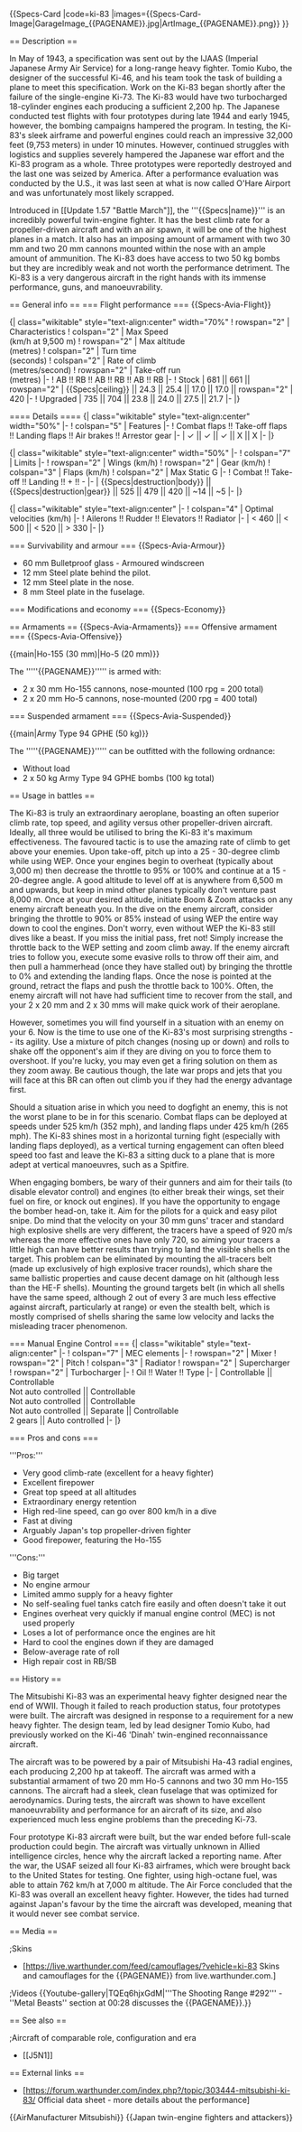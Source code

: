 {{Specs-Card
|code=ki-83
|images={{Specs-Card-Image|GarageImage_{{PAGENAME}}.jpg|ArtImage_{{PAGENAME}}.png}}
}}

== Description ==
<!-- ''In the description, the first part should be about the history of and the creation and combat usage of the aircraft, as well as its key features. In the second part, tell the reader about the aircraft in the game. Insert a screenshot of the vehicle, so that if the novice player does not remember the vehicle by name, he will immediately understand what kind of vehicle the article is talking about.'' -->
In May of 1943, a specification was sent out by the IJAAS (Imperial Japanese Army Air Service) for a long-range heavy fighter. Tomio Kubo, the designer of the successful Ki-46, and his team took the task of building a plane to meet this specification. Work on the Ki-83 began shortly after the failure of the single-engine Ki-73. The Ki-83 would have two turbocharged 18-cylinder engines each producing a sufficient 2,200 hp. The Japanese conducted test flights with four prototypes during late 1944 and early 1945, however, the bombing campaigns hampered the program. In testing, the Ki-83's sleek airframe and powerful engines could reach an impressive 32,000 feet (9,753 meters) in under 10 minutes. However, continued struggles with logistics and supplies severely hampered the Japanese war effort and the Ki-83 program as a whole. Three prototypes were reportedly destroyed and the last one was seized by America. After a performance evaluation was conducted by the U.S., it was last seen at what is now called O'Hare Airport and was unfortunately most likely scrapped.

Introduced in [[Update 1.57 "Battle March"]], the '''{{Specs|name}}''' is an incredibly powerful twin-engine fighter. It has the best climb rate for a propeller-driven aircraft and with an air spawn, it will be one of the highest planes in a match.  It also has an imposing amount of armament with two 30 mm and two 20 mm cannons mounted within the nose with an ample amount of ammunition. The Ki-83 does have access to two 50 kg bombs but they are incredibly weak and not worth the performance detriment. The Ki-83 is a very dangerous aircraft in the right hands with its immense performance, guns, and manoeuvrability.

== General info ==
=== Flight performance ===
{{Specs-Avia-Flight}}
<!--''Describe how the aircraft behaves in the air. Speed, manoeuvrability, acceleration and allowable loads - these are the most important characteristics of the vehicle.''-->

{| class="wikitable" style="text-align:center" width="70%"
! rowspan="2" | Characteristics
! colspan="2" | Max Speed<br>(km/h at 9,500 m)
! rowspan="2" | Max altitude<br>(metres)
! colspan="2" | Turn time<br>(seconds)
! colspan="2" | Rate of climb<br>(metres/second)
! rowspan="2" | Take-off run<br>(metres)
|-
! AB !! RB !! AB !! RB !! AB !! RB
|-
! Stock
| 681 || 661 || rowspan="2" | {{Specs|ceiling}} || 24.3 || 25.4 || 17.0 || 17.0 || rowspan="2" | 420
|-
! Upgraded
| 735 || 704 || 23.8 || 24.0 || 27.5 || 21.7
|-
|}

==== Details ====
{| class="wikitable" style="text-align:center" width="50%"
|-
! colspan="5" | Features
|-
! Combat flaps !! Take-off flaps !! Landing flaps !! Air brakes !! Arrestor gear
|-
| ✓ || ✓ || ✓ || X || X     <!-- ✓ -->
|-
|}

{| class="wikitable" style="text-align:center" width="50%"
|-
! colspan="7" | Limits
|-
! rowspan="2" | Wings (km/h)
! rowspan="2" | Gear (km/h)
! colspan="3" | Flaps (km/h)
! colspan="2" | Max Static G
|-
! Combat !! Take-off !! Landing !! + !! -
|-
| {{Specs|destruction|body}} || {{Specs|destruction|gear}} || 525 || 479 || 420 || ~14 || ~5
|-
|}

{| class="wikitable" style="text-align:center"
|-
! colspan="4" | Optimal velocities (km/h)
|-
! Ailerons !! Rudder !! Elevators !! Radiator
|-
| < 460 || < 500 || < 520 || > 330
|-
|}

=== Survivability and armour ===
{{Specs-Avia-Armour}}
<!-- ''Examine the survivability of the aircraft. Note how vulnerable the structure is and how secure the pilot is, whether the fuel tanks are armoured, etc. Describe the armour, if there is any, and also mention the vulnerability of other critical aircraft systems.'' -->

* 60 mm Bulletproof glass - Armoured windscreen
* 12 mm Steel plate behind the pilot.
* 12 mm Steel plate in the nose.
* 8 mm Steel plate in the fuselage.

=== Modifications and economy ===
{{Specs-Economy}}

== Armaments ==
{{Specs-Avia-Armaments}}
=== Offensive armament ===
{{Specs-Avia-Offensive}}
<!-- ''Describe the offensive armament of the aircraft, if any. Describe how effective the cannons and machine guns are in a battle, and also what belts or drums are better to use. If there is no offensive weaponry, delete this subsection.'' -->
{{main|Ho-155 (30 mm)|Ho-5 (20 mm)}}

The '''''{{PAGENAME}}''''' is armed with:

* 2 x 30 mm Ho-155 cannons, nose-mounted (100 rpg = 200 total)
* 2 x 20 mm Ho-5 cannons, nose-mounted (200 rpg = 400 total)

=== Suspended armament ===
{{Specs-Avia-Suspended}}
<!-- ''Describe the aircraft's suspended armament: additional cannons under the wings, bombs, rockets and torpedoes. This section is especially important for bombers and attackers. If there is no suspended weaponry remove this subsection.'' -->
{{main|Army Type 94 GPHE (50 kg)}}

The '''''{{PAGENAME}}''''' can be outfitted with the following ordnance:

* Without load
* 2 x 50 kg Army Type 94 GPHE bombs (100 kg total)

== Usage in battles ==
<!-- ''Describe the tactics of playing in the aircraft, the features of using aircraft in a team and advice on tactics. Refrain from creating a "guide" - do not impose a single point of view, but instead, give the reader food for thought. Examine the most dangerous enemies and give recommendations on fighting them. If necessary, note the specifics of the game in different modes (AB, RB, SB).'' -->
The Ki-83 is truly an extraordinary aeroplane, boasting an often superior climb rate, top speed, and agility versus other propeller-driven aircraft. Ideally, all three would be utilised to bring the Ki-83 it's maximum effectiveness. The favoured tactic is to use the amazing rate of climb to get above your enemies. Upon take-off, pitch up into a 25 - 30-degree climb while using WEP. Once your engines begin to overheat (typically about 3,000 m) then decrease the throttle to 95% or 100% and continue at a 15 - 20-degree angle. A good altitude to level off at is anywhere from 6,500 m and upwards, but keep in mind other planes typically don't venture past 8,000 m. Once at your desired altitude, initiate Boom & Zoom attacks on any enemy aircraft beneath you. In the dive on the enemy aircraft, consider bringing the throttle to 90% or 85% instead of using WEP the entire way down to cool the engines. Don't worry, even without WEP the Ki-83 still dives like a beast. If you miss the initial pass, fret not! Simply increase the throttle back to the WEP setting and zoom climb away. If the enemy aircraft tries to follow you, execute some evasive rolls to throw off their aim, and then pull a hammerhead (once they have stalled out) by bringing the throttle to 0% and extending the landing flaps. Once the nose is pointed at the ground, retract the flaps and push the throttle back to 100%. Often, the enemy aircraft will not have had sufficient time to recover from the stall, and your 2 x 20 mm and 2 x 30 mms will make quick work of their aeroplane.

However, sometimes you will find yourself in a situation with an enemy on your 6. Now is the time to use one of the Ki-83's most surprising strengths -- its agility. Use a mixture of pitch changes (nosing up or down) and rolls to shake off the opponent's aim if they are diving on you to force them to overshoot. If you're lucky, you may even get a firing solution on them as they zoom away. Be cautious though, the late war props and jets that you will face at this BR can often out climb you if they had the energy advantage first.

Should a situation arise in which you need to dogfight an enemy, this is not the worst plane to be in for this scenario. Combat flaps can be deployed at speeds under 525 km/h (352 mph), and landing flaps under 425 km/h (265 mph). The Ki-83 shines most in a horizontal turning fight (especially with landing flaps deployed), as a vertical turning engagement can often bleed speed too fast and leave the Ki-83 a sitting duck to a plane that is more adept at vertical manoeuvres, such as a Spitfire.

When engaging bombers, be wary of their gunners and aim for their tails (to disable elevator control) and engines (to either break their wings, set their fuel on fire, or knock out engines). If you have the opportunity to engage the bomber head-on, take it. Aim for the pilots for a quick and easy pilot snipe. Do mind that the velocity on your 30 mm guns' tracer and standard high explosive shells are very different, the tracers have a speed of 920 m/s whereas the more effective ones have only 720, so aiming your tracers a little high can have better results than trying to land the visible shells on the target. This problem can be eliminated by mounting the all-tracers belt (made up exclusively of high explosive tracer rounds), which share the same ballistic properties and cause decent damage on hit (although less than the HE-F shells). Mounting the ground targets belt (in which all shells have the same speed, although 2 out of every 3 are much less effective against aircraft, particularly at range) or even the stealth belt, which is mostly comprised of shells sharing the same low velocity and lacks the misleading tracer phenomenon.

=== Manual Engine Control ===
{| class="wikitable" style="text-align:center"
|-
! colspan="7" | MEC elements
|-
! rowspan="2" | Mixer
! rowspan="2" | Pitch
! colspan="3" | Radiator
! rowspan="2" | Supercharger
! rowspan="2" | Turbocharger
|-
! Oil !! Water !! Type
|-
| Controllable || Controllable<br>Not auto controlled || Controllable<br>Not auto controlled || Controllable<br>Not auto controlled || Separate || Controllable<br>2 gears || Auto controlled
|-
|}

=== Pros and cons ===
<!-- ''Summarise and briefly evaluate the vehicle in terms of its characteristics and combat effectiveness. Mark its pros and cons in the bulleted list. Try not to use more than 6 points for each of the characteristics. Avoid using categorical definitions such as "bad", "good" and the like - use substitutions with softer forms such as "inadequate" and "effective".'' -->

'''Pros:'''

* Very good climb-rate (excellent for a heavy fighter)
* Excellent firepower
* Great top speed at all altitudes
* Extraordinary energy retention
* High red-line speed, can go over 800 km/h in a dive
* Fast at diving
* Arguably Japan's top propeller-driven fighter
* Good firepower, featuring the Ho-155

'''Cons:'''

* Big target
* No engine armour
* Limited ammo supply for a heavy fighter
* No self-sealing fuel tanks catch fire easily and often doesn't take it out
* Engines overheat very quickly if manual engine control (MEC) is not used properly
* Loses a lot of performance once the engines are hit
* Hard to cool the engines down if they are damaged
* Below-average rate of roll
* High repair cost in RB/SB

== History ==
<!-- ''Describe the history of the creation and combat usage of the aircraft in more detail than in the introduction. If the historical reference turns out to be too long, take it to a separate article, taking a link to the article about the vehicle and adding a block "/History" (example: <nowiki>https://wiki.warthunder.com/(Vehicle-name)/History</nowiki>) and add a link to it here using the <code>main</code> template. Be sure to reference text and sources by using <code><nowiki><ref></ref></nowiki></code>, as well as adding them at the end of the article with <code><nowiki><references /></nowiki></code>. This section may also include the vehicle's dev blog entry (if applicable) and the in-game encyclopedia description (under <code><nowiki>=== In-game description ===</nowiki></code>, also if applicable).'' -->
The Mitsubishi Ki-83 was an experimental heavy fighter designed near the end of WWII. Though it failed to reach production status, four prototypes were built. The aircraft was designed in response to a requirement for a new heavy fighter. The design team, led by lead designer Tomio Kubo, had previously worked on the Ki-46 'Dinah' twin-engined reconnaissance aircraft.

The aircraft was to be powered by a pair of Mitsubishi Ha-43 radial engines, each producing 2,200 hp at takeoff. The aircraft was armed with a substantial armament of two 20 mm Ho-5 cannons and two 30 mm Ho-155 cannons. The aircraft had a sleek, clean fuselage that was optimized for aerodynamics. During tests, the aircraft was shown to have excellent manoeuvrability and performance for an aircraft of its size, and also experienced much less engine problems than the preceding Ki-73.

Four prototype Ki-83 aircraft were built, but the war ended before full-scale production could begin. The aircraft was virtually unknown in Allied intelligence circles, hence why the aircraft lacked a reporting name. After the war, the USAF seized all four Ki-83 airframes, which were brought back to the United States for testing. One fighter, using high-octane fuel, was able to attain 762 km/h at 7,000 m altitude. The Air Force concluded that the Ki-83 was overall an excellent heavy fighter. However, the tides had turned against Japan's favour by the time the aircraft was developed, meaning that it would never see combat service.

== Media ==
<!-- ''Excellent additions to the article would be video guides, screenshots from the game, and photos.'' -->

;Skins

* [https://live.warthunder.com/feed/camouflages/?vehicle=ki-83 Skins and camouflages for the {{PAGENAME}} from live.warthunder.com.]

;Videos
{{Youtube-gallery|TQEq6hjxGdM|'''The Shooting Range #292''' - ''Metal Beasts'' section at 00:28 discusses the {{PAGENAME}}.}}

== See also ==
<!-- ''Links to the articles on the War Thunder Wiki that you think will be useful for the reader, for example:''
* ''reference to the series of the aircraft;''
* ''links to approximate analogues of other nations and research trees.'' -->

;Aircraft of comparable role, configuration and era

* [[J5N1]]

== External links ==
<!--''Paste links to sources and external resources, such as:''
* ''topic on the official game forum;''
* ''other literature.''-->

* [https://forum.warthunder.com/index.php?/topic/303444-mitsubishi-ki-83/ Official data sheet - more details about the performance]

{{AirManufacturer Mitsubishi}}
{{Japan twin-engine fighters and attackers}}